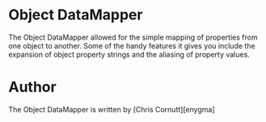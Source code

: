 
Object DataMapper
===============
The Object DataMapper allowed for the simple mapping of properties from one object to another.
Some of the handy features it gives you include the expansion of object property strings and
the aliasing of property values.

Author
==============
The Object DataMapper is written by [Chris Cornutt][enygma]

